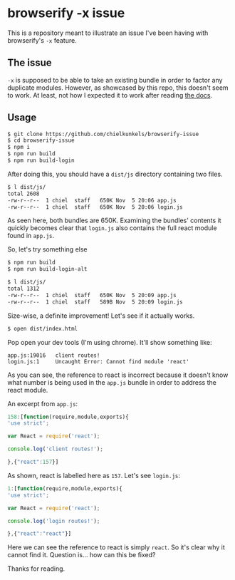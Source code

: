 # browserify -x issue

This is a repository meant to illustrate an issue I've been having with
browserify's `-x` feature.


## The issue

`-x` is supposed to be able to take an existing bundle in order to factor any
duplicate modules. However, as showcased by this repo, this doesn't seem to
work. At least, not how I expected it to work after reading [the docs][docs].

[docs]: https://github.com/substack/node-browserify#bexternalfile


## Usage

```bash
$ git clone https://github.com/chielkunkels/browserify-issue
$ cd browserify-issue
$ npm i
$ npm run build
$ npm run build-login
```

After doing this, you should have a `dist/js` directory containing two files.

```bash
$ l dist/js/
total 2608
-rw-r--r--  1 chiel  staff   650K Nov  5 20:06 app.js
-rw-r--r--  1 chiel  staff   650K Nov  5 20:06 login.js
```

As seen here, both bundles are 650K. Examining the bundles' contents it quickly
becomes clear that `login.js` also contains the full react module found in
`app.js`.

So, let's try something else

```bash
$ npm run build
$ npm run build-login-alt
```

```bash
$ l dist/js/
total 1312
-rw-r--r--  1 chiel  staff   650K Nov  5 20:09 app.js
-rw-r--r--  1 chiel  staff   589B Nov  5 20:09 login.js
```

Size-wise, a definite improvement! Let's see if it actually works.

```bash
$ open dist/index.html
```

Pop open your dev tools (I'm using chrome). It'll show something like:

```
app.js:19016   client routes!
login.js:1     Uncaught Error: Cannot find module 'react'
```

As you can see, the reference to react is incorrect because it doesn't know what
number is being used in the `app.js` bundle in order to address the react
module.

An excerpt from `app.js`:

```js
158:[function(require,module,exports){
'use strict';

var React = require('react');

console.log('client routes!');

},{"react":157}]
```

As shown, react is labelled here as `157`. Let's see `login.js`:

```js
1:[function(require,module,exports){
'use strict';

var React = require('react');

console.log('login routes!');

},{"react":"react"}]
```

Here we can see the reference to react is simply `react`. So it's clear why it
cannot find it. Question is... how can this be fixed?

Thanks for reading.
